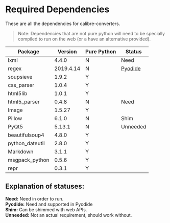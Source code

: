 # Required Dependencies
These are all the dependencies for calibre-converters.

> Note: Dependencies that are not pure python will need to be specially compiled to run on the web (or a have an alternative provided).

| Package         | Version   | Pure Python | Status                                                        |
| --------------- | --------- | ----------- | ------------------------------------------------------------- |
| lxml            | 4.4.0     | N           | Need                                                          |
| regex           | 2019.4.14 | N           | [Pyodide](https://github.com/iodide-project/pyodide/pull/538) |
| soupsieve       | 1.9.2     | Y           |
| css_parser      | 1.0.4     | Y           |
| html5lib        | 1.0.1     | Y           |
| html5_parser    | 0.4.8     | N           | Need                                                          |
| Image           | 1.5.27    | Y           |
| Pillow          | 6.1.0     | N           | Shim                                                          |
| PyQt5           | 5.13.1    | N           | Unneeded                                                      |
| beautifulsoup4  | 4.8.0     | Y           |
| python_dateutil | 2.8.0     | Y           |
| Markdown        | 3.1.1     | Y           |
| msgpack_python  | 0.5.6     | Y           |
| repr            | 0.3.1     | Y           |

## Explanation of statuses:
**Need:** Need in order to run. <br>
**Pyodide:** Need and supported in Pyodide <br>
**Shim:** Can be shimmed with web APIs. <br>
**Unneeded:** Not an actual requirement, should work without.